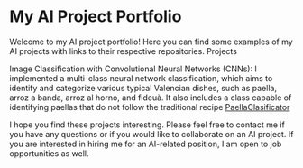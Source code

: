 # My AI Project Portfolio

Welcome to my AI project portfolio! Here you can find some examples of my AI projects with links to their respective repositories.
Projects

Image Classification with Convolutional Neural Networks (CNNs): I implemented a multi-class neural network classification, which aims to identify and categorize various typical Valencian dishes, such as paella, arroz a banda, arroz al horno, and fideuà. It also includes a class capable of identifying paellas that do not follow the traditional recipe
[PaellaClasificator](https://github.com/ramalmar/)


I hope you find these projects interesting. Please feel free to contact me if you have any questions or if you would like to collaborate on an AI project. If you are interested in hiring me for an AI-related position, I am open to job opportunities as well.
